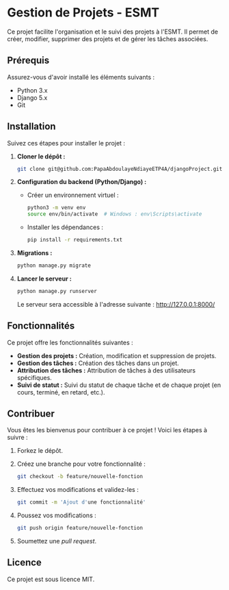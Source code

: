 # Gestion de Projets - ESMT

Ce projet facilite l'organisation et le suivi des projets à l'ESMT. Il permet de créer, modifier, supprimer des projets et de gérer les tâches associées.

## Prérequis

Assurez-vous d'avoir installé les éléments suivants :

*   Python 3.x
*   Django 5.x
*   Git

## Installation

Suivez ces étapes pour installer le projet :

1. **Cloner le dépôt :**
    ```bash
    git clone git@github.com:PapaAbdoulayeNdiayeETP4A/djangoProject.git
    ```

2. **Configuration du backend (Python/Django) :**
    *   Créer un environnement virtuel :
        ```bash
        python3 -m venv env
        source env/bin/activate  # Windows : env\Scripts\activate
        ```
    *   Installer les dépendances :
        ```bash
        pip install -r requirements.txt
        ```

3. **Migrations :**
    ```bash
    python manage.py migrate
    ```

4. **Lancer le serveur :**
    ```bash
    python manage.py runserver
    ```
    Le serveur sera accessible à l'adresse suivante : http://127.0.0.1:8000/

## Fonctionnalités

Ce projet offre les fonctionnalités suivantes :

*   **Gestion des projets :** Création, modification et suppression de projets.
*   **Gestion des tâches :** Création des tâches dans un projet.
*   **Attribution des tâches :** Attribution de tâches à des utilisateurs spécifiques.
*   **Suivi de statut :** Suivi du statut de chaque tâche et de chaque projet (en cours, terminé, en retard, etc.).

## Contribuer

Vous êtes les bienvenus pour contribuer à ce projet ! Voici les étapes à suivre :

1.  Forkez le dépôt.
2.  Créez une branche pour votre fonctionnalité :
    ```bash
    git checkout -b feature/nouvelle-fonction
    ```

3.  Effectuez vos modifications et validez-les :
    ```bash
    git commit -m 'Ajout d'une fonctionnalité'
    ```

4.  Poussez vos modifications :
    ```bash
    git push origin feature/nouvelle-fonction
    ```

5.  Soumettez une *pull request*.

## Licence

Ce projet est sous licence MIT.